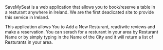 SaveMySeat is a web application that allows you to book/reserve a table in a resturant anywhere in Ireland. We are the first deadicated site to provide this service in Ireland.

This application allows You to Add a New Resturant, read/wite reviews and make a reservation. You can serach for a resturant in your area by Resturant Name or by simply typing in the Name of the City and it will return a list of Resturants in your area.